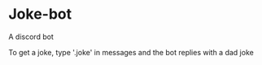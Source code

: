# Joke-bot
A discord bot 

To get a joke, type '.joke' in messages and the bot replies with a dad joke
